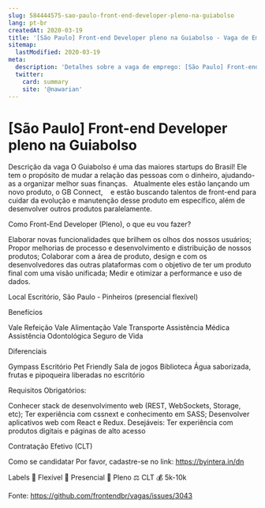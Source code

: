 ```yaml
---
slug: 584444575-sao-paulo-front-end-developer-pleno-na-guiabolso
lang: pt-br
createdAt: 2020-03-19
title: '[São Paulo] Front-end Developer pleno na Guiabolso - Vaga de Emprego'
sitemap:
  lastModified: 2020-03-19
meta:
  description: 'Detalhes sobre a vaga de emprego: [São Paulo] Front-end Developer pleno na Guiabolso'
  twitter:
    card: summary
    site: '@nawarian'
---
```


# [São Paulo] Front-end Developer pleno na Guiabolso



Descrição da vaga
O Guiabolso é uma das maiores startups do Brasil! Ele tem o propósito de mudar a relação das pessoas com o dinheiro, ajudando-as a organizar melhor suas finanças.   Atualmente eles estão lançando um novo produto, o GB Connect,    e estão buscando talentos de front-end para cuidar da evolução e manutenção desse produto em específico, além de desenvolver outros produtos paralelamente.

Como Front-End Developer (Pleno), o que eu vou fazer?

Elaborar novas funcionalidades que brilhem os olhos dos nossos usuários;
Propor melhorias de processo e desenvolvimento e distribuição de nossos produtos;
Colaborar com a área de produto, design e com os desenvolvedores das outras plataformas com o objetivo de ter um produto final com uma visão unificada;
Medir e otimizar a performance e uso de dados.

Local
Escritório, São Paulo - Pinheiros (presencial flexível)

Benefícios

Vale Refeição
Vale Alimentação
Vale Transporte
Assistência Médica
Assistência Odontológica
Seguro de Vida

Diferenciais

Gympass
Escritório Pet Friendly
Sala de jogos
Biblioteca
Água saborizada, frutas e pipoqueira liberadas no escritório

Requisitos
Obrigatórios:

Conhecer stack de desenvolvimento web (REST, WebSockets, Storage, etc);
Ter experiência com cssnext e conhecimento em SASS;
Desenvolver aplicativos web com React e Redux.
Desejáveis:
Ter experiência com produtos digitais e páginas de alto acesso

Contratação
Efetivo (CLT)

Como se candidatar
Por favor, cadastre-se no link: https://byintera.in/dn

Labels
🏢 Flexível
🏢 Presencial
👨 Pleno
⚖️ CLT
💰 5k-10k

Fonte: https://github.com/frontendbr/vagas/issues/3043